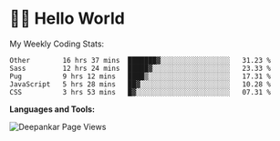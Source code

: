 # 👋🏽 Hello World 

<!--![Deepankar's github stats](https://github-readme-stats.vercel.app/api?username=Deep-Codes&count_private=true&show_icons=true&theme=radical)-->
My Weekly Coding Stats:

<!--START_SECTION:waka-->
```text
Other        16 hrs 37 mins  ███████▓░░░░░░░░░░░░░░░░░   31.23 % 
Sass         12 hrs 24 mins  █████▓░░░░░░░░░░░░░░░░░░░   23.33 % 
Pug          9 hrs 12 mins   ████▒░░░░░░░░░░░░░░░░░░░░   17.31 % 
JavaScript   5 hrs 28 mins   ██▓░░░░░░░░░░░░░░░░░░░░░░   10.28 % 
CSS          3 hrs 53 mins   █▓░░░░░░░░░░░░░░░░░░░░░░░   07.31 % 
```
<!--END_SECTION:waka-->

**Languages and Tools:**



<p align="left"> <img src="https://komarev.com/ghpvc/?username=Deep-Codes&label=Views&color=blue&style=plastic" alt="Deepankar Page Views" /> </p>
